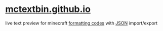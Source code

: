 # [mctextbin.github.io](https://mctextbin.github.io)
live text preview for minecraft [formatting codes](http://minecraft.gamepedia.com/Formatting_codes) with [JSON](http://minecraft.gamepedia.com/Commands#Raw_JSON_text) import/export
